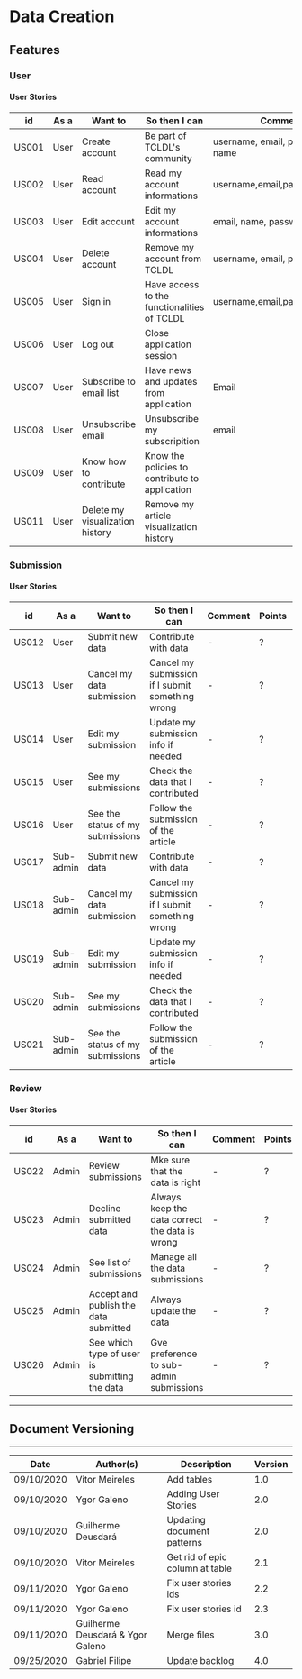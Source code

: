 # Data Creation

## Features

### User

#### User Stories

| id | As a | Want to | So then I can | Comment | Points | Priority |
|------|------|--------------------------------|-----------------------------------------------|--------------------------------|------|--------|
| US001 | User | Create account | Be part of TCLDL's community | username, email, password, name | ? | Must |
| US002 | User | Read account | Read my account informations | username,email,password,name | ? | Should |
| US003 | User | Edit account | Edit my account informations | email, name, password | ? | Should |
| US004 | User | Delete account | Remove my account from TCLDL | username, email, password | ? | Should |
| US005 | User | Sign in | Have access to the functionalities of TCLDL | username,email,password | ? | Must |
| US006 | User | Log out | Close application session | | ? | Must |
| US007 | User | Subscribe to email list | Have news and updates from application | Email | ? | Could |
| US008 | User | Unsubscribe email| Unsubscribe my subscripition | email |  ?   | Could |
| US009 | User | Know how to contribute | Know the policies to contribute to application | | ? | Should |
| US011 | User | Delete my visualization history | Remove my article visualization history | | ? | Would |


### Submission

#### User Stories

| id | As a | Want to | So then I can | Comment | Points | Priority |
|------|------|--------------------------------|-----------------------------------------------|--------------------------------|------|--------|
| US012 | User | Submit new data | Contribute with data | - | ? | Must |
| US013 | User | Cancel my data submission | Cancel my submission if I submit something wrong | - | ? | Must |
| US014 | User | Edit my submission | Update my submission info if needed | - | ? | Must |
| US015 | User | See my submissions | Check the data that I contributed |   -    |  ?   | Must |
| US016 | User | See the status of my submissions | Follow the submission of the article | - | ? | Must |
| US017 | Sub-admin | Submit new data | Contribute with data | - | ? | Must |
| US018 | Sub-admin | Cancel my data submission | Cancel my submission if I submit something wrong | - | ? | Must |
| US019 | Sub-admin | Edit my submission | Update my submission info if needed | - | ? | Must |
| US020 | Sub-admin | See my submissions | Check the data that I contributed | - | ? | Must |
| US021 | Sub-admin | See the status of my submissions | Follow the submission of the article | - | ? | Must |



### Review

#### User Stories

| id | As a | Want to | So then I can | Comment | Points | Priority |
|------|------|--------------------------------|-----------------------------------------------|--------------------------------|------|--------|
| US022 | Admin | Review submissions | Mke sure that the data is right |   -    |  ?  |  Must  |
| US023 | Admin | Decline submitted data | Always keep the data correct the data is wrong | - |  ?  | Must |
| US024 | Admin | See list of submissions | Manage all the data submissions | - | ? | Must |
| US025 | Admin | Accept and publish the data submitted | Always update the data | - | ? | Must |
| US026 | Admin | See which type of user is submitting the data | Gve preference to sub-admin submissions | - | ? | Must |

---

## Document Versioning
---

| Date | Author(s) | Description | Version |
|------|-------|-----------|--------|
| 09/10/2020 | Vitor Meireles     | Add tables       |    1.0 |
| 09/10/2020 | Ygor Galeno | Adding User Stories | 2.0 |
| 09/10/2020 | Guilherme Deusdará | Updating document patterns | 2.0 |
| 09/10/2020 | Vitor Meireles | Get rid of epic column at table | 2.1 |
| 09/11/2020 | Ygor Galeno | Fix user stories ids | 2.2 |
| 09/11/2020 | Ygor Galeno        | Fix user stories id | 2.3 |
| 09/11/2020 | Guilherme Deusdará & Ygor Galeno  | Merge files | 3.0 |
| 09/25/2020 | Gabriel Filipe  | Update backlog | 4.0 |
